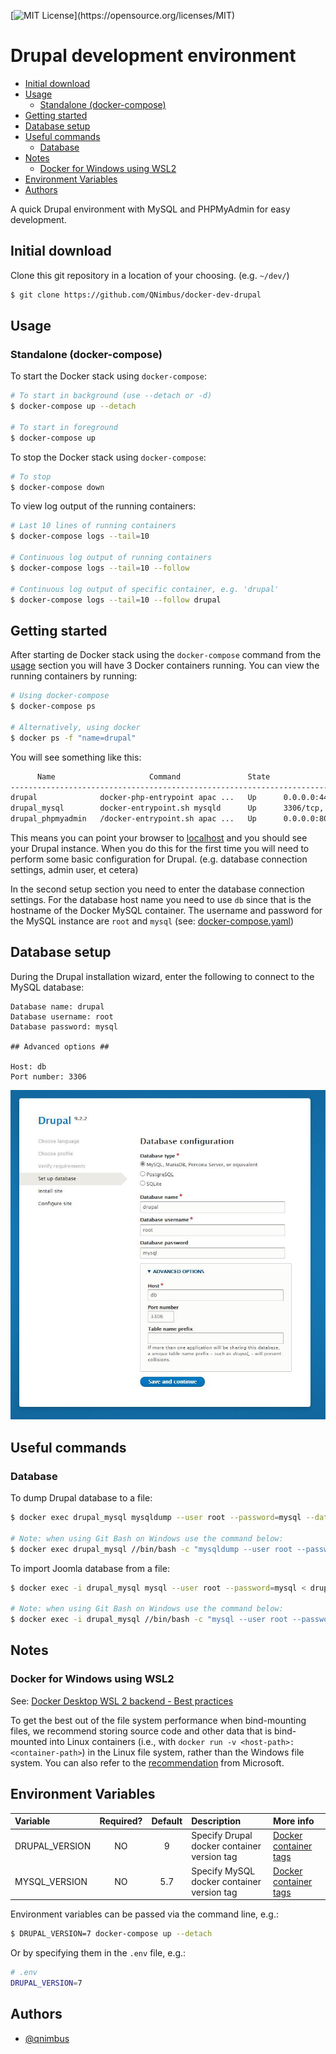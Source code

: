 [![MIT License](https://img.shields.io/apm/l/atomic-design-ui.svg?)](https://opensource.org/licenses/MIT)

# Drupal development environment <!-- omit in toc -->

- [Initial download](#initial-download)
- [Usage](#usage)
  - [Standalone (docker-compose)](#standalone-docker-compose)
- [Getting started](#getting-started)
- [Database setup](#database-setup)
- [Useful commands](#useful-commands)
  - [Database](#database)
- [Notes](#notes)
  - [Docker for Windows using WSL2](#docker-for-windows-using-wsl2)
- [Environment Variables](#environment-variables)
- [Authors](#authors)


A quick Drupal environment with MySQL and PHPMyAdmin for easy development.

## Initial download

Clone this git repository in a location of your choosing. (e.g. `~/dev/`)

```bash
$ git clone https://github.com/QNimbus/docker-dev-drupal
```

## Usage

### Standalone (docker-compose)

To start the Docker stack using `docker-compose`:

```bash
# To start in background (use --detach or -d)
$ docker-compose up --detach 

# To start in foreground
$ docker-compose up
```

To stop the Docker stack using `docker-compose`:

```bash
# To stop
$ docker-compose down
```

To view log output of the running containers:

```bash
# Last 10 lines of running containers
$ docker-compose logs --tail=10

# Continuous log output of running containers
$ docker-compose logs --tail=10 --follow

# Continuous log output of specific container, e.g. 'drupal'
$ docker-compose logs --tail=10 --follow drupal
```

## Getting started

After starting de Docker stack using the `docker-compose` command from the [usage](#usage) section you will have 3 Docker containers running. You can view the running containers by running:

```bash
# Using docker-compose
$ docker-compose ps

# Alternatively, using docker
$ docker ps -f "name=drupal"
```

You will see something like this:

```bash
      Name                     Command               State                                   Ports
-----------------------------------------------------------------------------------------------------------------------------------
drupal              docker-php-entrypoint apac ...   Up      0.0.0.0:443->443/tcp,:::443->443/tcp, 0.0.0.0:80->80/tcp,:::80->80/tcp
drupal_mysql        docker-entrypoint.sh mysqld      Up      3306/tcp, 33060/tcp
drupal_phpmyadmin   /docker-entrypoint.sh apac ...   Up      0.0.0.0:8080->80/tcp,:::8080->80/tcp
```

This means you can point your browser to [localhost](http://localhost:80) and you should see your Drupal instance. When you do this for the first time you will need to perform some basic configuration for Drupal. (e.g. database connection settings, admin user, et cetera)

In the second setup section you need to enter the database connection settings. For the database host name you need to use `db` since that is the hostname of the Docker MySQL container. The username and password for the MySQL instance are `root` and `mysql` (see: [docker-compose.yaml](docker-compose.yaml))

## Database setup

During the Drupal installation wizard, enter the following to connect to the MySQL database:

```
Database name: drupal
Database username: root
Database password: mysql

## Advanced options ##

Host: db
Port number: 3306
```

![drupal installation wizard](assets/db-setup.jpg "Drupal installation wizard - database setup")

## Useful commands

### Database

To dump Drupal database to a file:

```bash
$ docker exec drupal_mysql mysqldump --user root --password=mysql --databases drupal --add-drop-database > drupal.db.sql

# Note: when using Git Bash on Windows use the command below:
$ docker exec drupal_mysql //bin/bash -c "mysqldump --user root --password=mysql --databases drupal --add-drop-database > drupal.db.sql"
```

To import Joomla database from a file:

```bash
$ docker exec -i drupal_mysql mysql --user root --password=mysql < drupal.db.sql

# Note: when using Git Bash on Windows use the command below:
$ docker exec -i drupal_mysql //bin/bash -c "mysql --user root --password=mysql < drupal.db.sql"
```

## Notes

### Docker for Windows using WSL2

See: [Docker Desktop WSL 2 backend - Best practices](https://docs.docker.com/docker-for-windows/wsl/#best-practices)

To get the best out of the file system performance when bind-mounting files, we recommend storing source code and other data that is bind-mounted into Linux containers (i.e., with `docker run -v <host-path>:<container-path>`) in the Linux file system, rather than the Windows file system. You can also refer to the [recommendation](https://docs.microsoft.com/en-us/windows/wsl/compare-versions) from Microsoft.


## Environment Variables

| Variable       | Required? | Default | Description                                 | More info                                                         |
| :------------- | :-------: | :-----: | :------------------------------------------ | :---------------------------------------------------------------- |
| DRUPAL_VERSION |    NO     |    9    | Specify Drupal docker container version tag | [Docker container tags](https://hub.docker.com/_/drupal?tab=tags) |
| MYSQL_VERSION  |    NO     |   5.7   | Specify MySQL docker container version tag  | [Docker container tags](https://hub.docker.com/_/mysql?tab=tags)  |

Environment variables can be passed via the command line, e.g.:

```bash
$ DRUPAL_VERSION=7 docker-compose up --detach
```

Or by specifying them in the `.env` file, e.g.:

```bash
# .env
DRUPAL_VERSION=7
```
  
## Authors

- [@qnimbus](https://www.github.com/qnimbus)
